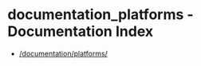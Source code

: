 # documentation_platforms - Documentation Index

- [/documentation/platforms/](./_documentation_platforms_.md)
